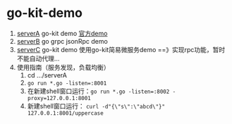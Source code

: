 # go-kit-demo
1. [serverA](https://github.com/suyuanhxx/go-kit-demo/tree/master/serverA) go-kit demo [官方demo](https://gokit.io/examples/stringsvc.html)
2. [serverB](https://github.com/suyuanhxx/go-kit-demo/tree/master/serverB) go grpc jsonRpc demo
3. [serverC](https://github.com/suyuanhxx/go-kit-demo/tree/master/serverC) go-kit demo 使用go-kit简易微服务demo ==》实现rpc功能，暂时不能自动代理...
4. 使用指南（服务发现，负载均衡）
    1. cd .../serverA
    2. `go run *.go -listen=:8001`
    3. 在新建shell窗口运行：`go run *.go -listen=:8002 -proxy=127.0.0.1:8001`
    4. 新建shell窗口运行： `curl -d"{\"s\":\"abcd\"}" 127.0.0.1:8001/uppercase`
